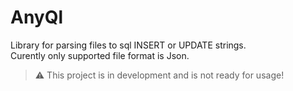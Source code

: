 # AnyQl
Library for parsing files to sql INSERT or UPDATE strings.  
Curently only supported file format is Json.  
> :warning: This project is in development and is not ready for usage!
